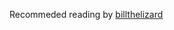 Recommeded reading by [billthelizard](https://billthelizard.blogspot.com/2009/12/sicp-exercise-114-counting-change.html)
